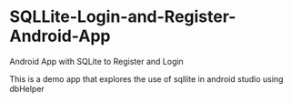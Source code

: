# SQLLite-Login-and-Register-Android-App
Android App with SQLite to Register and Login

This is a demo app that explores the use of sqllite in android studio using dbHelper
